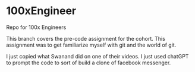 # 100xEngineer
Repo for 100x Engineers

This branch covers the pre-code assignment for the cohort. This assignment was to get familiarize myself with git and the world of git.

I just copied what Swanand did on one of their videos. I just used chatGPT to prompt the code to sort of build a clone of facebook messenger. 
